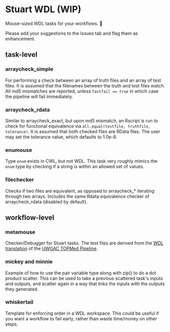 # Stuart WDL (WIP)
Mouse-sized WDL tasks for your workflows. 🐁

Please add your suggestions to the Issues tab and flag them as enhancement.

## task-level

### arraycheck_simple
For performing a check between an array of truth files and an array of test files. It is assumed that the filenames between the truth and test files match. All md5 mismatches are reported, unless `fastfail == true` in which case the pipeline will fail immediately.

### arraycheck_rdata
Similar to arraycheck_exact, but upon md5 mismatch, an Rscript is run to check for functional equivalence via `all.equal(testfile, truthfile, tolerance)`. It is assumed that both checked files are RData files. The user may set the tolerance value, which defaults to 1.0e-8.

### enumouse
Type `enum` exists in CWL, but not WDL. This task very roughly mimics the `enum` type by checking if a string is within an allowed set of values.

### filechecker
Checks if two files are equivalent, as opposed to arraycheck_* iterating through two arrays. Includes the same Rdata equivalence checker of arraycheck_rdata (disabled by default).

## workflow-level

### metamouse
Checker/Debugger for Stuart tasks. The test files are derived from the [WDL translation](https://github.com/DataBiosphere/analysis_pipeline_WDL) of the [UWGAC TOPMed Pipeline](https://github.com/UW-GAC/analysis_pipeline).

### mickey and minnie
Example of how to use the pair variable type along with zip() to do a dot product scatter. This can be used to take a previous scattered task's inputs and outputs, and scatter again in a way that links the inputs with the outputs they generated.

### whiskertail
Template for enforcing order in a WDL workspace. This could be useful if you want a workflow to fail early, rather than waste time/money on other steps.
